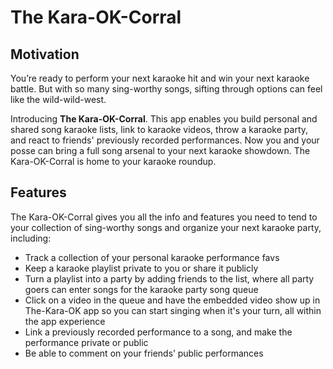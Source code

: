 # The Kara-OK-Corral

## Motivation

You’re ready to perform your next karaoke hit and win your next karaoke battle. But with so many sing-worthy songs, sifting through options can feel like the wild-wild-west. 

Introducing **The Kara-OK-Corral**. This app enables you build personal and shared song karaoke lists, link to karaoke videos, throw a karaoke party, and react to friends' previously recorded performances. Now you and your posse can bring a full song arsenal to your next karaoke showdown. The Kara-OK-Corral is home to your karaoke roundup.

## Features

The Kara-OK-Corral gives you all the info and features you need to tend to your collection of sing-worthy songs and organize your next karaoke party, including: 
+ Track a collection of your personal karaoke performance favs
+ Keep a karaoke playlist private to you or share it publicly
+ Turn a playlist into a party by adding friends to the list, where all party goers can enter songs for the karaoke party song queue
+ Click on a video in the queue and have the embedded video show up in The-Kara-OK app so you can start singing when it's your turn, all within the app experience
+ Link a previously recorded performance to a song, and make the performance private or public
+ Be able to comment on your friends’ public performances
